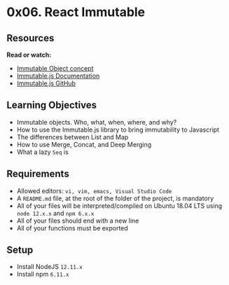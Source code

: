 # 0x06. React Immutable

## Resources

**Read or watch:**

* <a href="https://intranet.alxswe.com/rltoken/C34VL1Db887N_zzjmpOU_w">Immutable Object concept</a>
* <a href="https://intranet.alxswe.com/rltoken/oDyg_FOCdEEcLfpNnSMWmg">Immutable.js Documentation</a>
* <a href="https://intranet.alxswe.com/rltoken/Za6PJtr1M59G7ktu5D_X3g">Immutable.js GitHub</a>


## Learning Objectives

* Immutable objects. Who, what, when, where, and why?
* How to use the Immutable.js library to bring immutability to Javascript
* The differences between List and Map
* How to use Merge, Concat, and Deep Merging
* What a lazy `Seq` is

## Requirements

* Allowed editors: `vi, vim, emacs, Visual Studio Code`
* A `README.md` file, at the root of the folder of the project, is mandatory
* All of your files will be interpreted/compiled on Ubuntu 18.04 LTS using `node 12.x.x` and `npm 6.x.x`
* All of your files should end with a new line
* All of your functions must be exported

## Setup

* Install NodeJS `12.11.x`
* Install npm `6.11.x`


